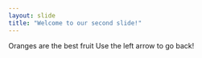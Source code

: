 ```yaml
---
layout: slide
title: "Welcome to our second slide!"
---
```

Oranges are the best fruit
Use the left arrow to go back!
